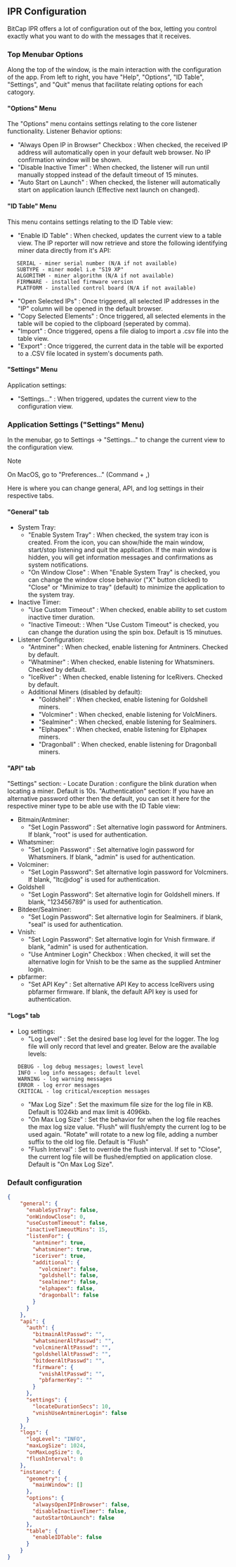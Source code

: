 ## IPR Configuration
BitCap IPR offers a lot of configuration out of the box, letting you control exactly what you want to do with the messages that it receives.

### Top Menubar Options
Along the top of the window, is the main interaction with the configuration of the app. From left to right, you have "Help", "Options", "ID Table", "Settings", and "Quit" menus that facilitate relating options for each catogory.
#### "Options" Menu
The "Options" menu contains settings relating to the core listener functionality.
Listener Behavior options:
   - "Always Open IP in Browser" Checkbox : When checked, the received IP address will automatically open in your default web browser. No IP confirmation window will be shown.
   - "Disable Inactive Timer" : When checked, the listener will run until manually stopped instead of the default timeout of 15 minutes.
   - "Auto Start on Launch" : When checked, the listener will automatically start on application launch (Effective next launch on changed).

#### "ID Table" Menu
This menu contains settings relating to the ID Table view:
   - "Enable ID Table" : When checked, updates the current view to a table view. The IP reporter will now retrieve and store the following identifying miner data directly from it's API:
   ```
      SERIAL - miner serial number (N/A if not available)
      SUBTYPE - miner model i.e "S19 XP"
      ALGORITHM - miner algorithm (N/A if not available)
      FIRMWARE - installed firmware version
      PLATFORM - installed control board (N/A if not available)
   ```
   - "Open Selected IPs" : Once triggered, all selected IP addresses in the "IP" column will be opened in the default browser.
   - "Copy Selected Elements" : Once triggered, all selected elements in the table will be copied to the clipboard (seperated by comma).
   - "Import" : Once triggered, opens a file dialog to import a .csv file into the table view.
   - "Export" : Once triggered, the current data in the table will be exported to a .CSV file located in system's documents path.

#### "Settings" Menu
Application settings:
   - "Settings..." : When triggered, updates the current view to the configuration view.

### Application Settings ("Settings" Menu)
In the menubar, go to Settings -> "Settings..." to change the current view to the configuration view.
> [!NOTE]
> On MacOS, go to "Preferences..." (Command + ,)

Here is where you can change general, API, and log settings in their respective tabs.
   #### "General" tab
   - System Tray:
      - "Enable System Tray" : When checked, the system tray icon is created. From the icon, you can show/hide the main window, start/stop listening and quit the application. If the main window is hidden, you will get information messages and confirmations as system notifications.
      - "On Window Close" : When "Enable System Tray" is checked, you can change the window close behavior ("X" button clicked) to "Close" or "Minimize to tray" (default) to minimize the application to the system tray.
   - Inactive Timer:
     - "Use Custom Timeout" : When checked, enable ability to set custom inactive timer duration.
     -  "Inactive Timeout: : When "Use Custom Timeout" is checked, you can change the duration using the spin box. Default is 15 minutues.
   - Listener Configuration:
      - "Antminer" : When checked, enable listening for Antminers. Checked by default.
      - "Whatminer" : When checked, enable listening for Whatsminers. Checked by default.
      - "IceRiver" : When checked, enable listening for IceRivers. Checked by default.
      - Additional Miners (disabled by default):
         - "Goldshell" : When checked, enable listening for Goldshell miners.
         - "Volcminer" :  When checked, enable listening for VolcMiners.
         - "Sealminer" : When checked, enable listening for Sealminers.
         - "Elphapex" : When checked, enable listening for Elphapex miners.
         - "Dragonball" : When checked, enable listening for Dragonball miners.
   #### "API" tab
   "Settings" section:
    - Locate Duration : configure the blink duration when locating a miner. Default is 10s.
  "Authentication" section:
   If you have an alternative password other then the default, you can set it here for the respective miner type to be able use with the ID Table view:
   - Bitmain/Antminer:
     - "Set Login Password" : Set alternative login password for Antminers. If blank, "root" is used for authentication.
   - Whatsminer:
     - "Set Login Password" : Set alternative login password for Whatsminers. If blank, "admin" is used for authentication.
   - Volcminer:
     - "Set Login Password": Set alternative login password for Volcminers. If blank, "ltc@dog" is used for authentication.
   - Goldshell
     - "Set Login Password": Set alternative login for Goldshell miners. If blank, "123456789" is used for authentication.
   - Bitdeer/Sealminer:
     - "Set Login Password": Set alternative login for Sealminers. if blank, "seal" is used for authentication.
   - Vnish:
     - "Set Login Password": Set alternative login for Vnish firmware. if blank, "admin" is used for authentication.
     - "Use Antminer Login" Checkbox : When checked, it will set the alternative login for Vnish to be the same as the supplied Antminer login.
   - pbfarmer:
     - "Set API Key" : Set alternative API Key to access IceRivers using pbfarmer firmware. If blank, the default API key is used for authentication.

   #### "Logs" tab
   - Log settings:
     - "Log Level" : Set the desired base log level for the logger. The log file will only record that level and greater. Below are the available levels:
     ```
     DEBUG - log debug messages; lowest level
     INFO - log info messages; default level
     WARNING - log warning messages
     ERROR - log error messages
     CRITICAL - log critical/exception messages
     ```
     - "Max Log Size" : Set the maximum file size for the log file in KB. Default is 1024kb and max limit is 4096kb.
     - "On Max Log Size" : Set the behavior for when the log file reaches the max log size value. "Flush" will flush/empty the current log to be used again. "Rotate" will rotate to a new log file, adding a number suffix to the old log file. Default is "Flush"
     - "Flush Interval" : Set to override the flush interval. If set to "Close", the current log file will be flushed/emptied on application close. Default is "On Max Log Size".

### Default configuration
```json
{
    "general": {
      "enableSysTray": false,
      "onWindowClose": 0,
      "useCustomTimeout": false,
      "inactiveTimeoutMins": 15,
      "listenFor": {
        "antminer": true,
        "whatsminer": true,
        "iceriver": true,
        "additional": {
          "volcminer": false,
          "goldshell": false,
          "sealminer": false,
          "elphapex": false,
          "dragonball": false
        }
      }
    },
    "api": {
      "auth": {
        "bitmainAltPasswd": "",
        "whatsminerAltPasswd": "",
        "volcminerAltPasswd": "",
        "goldshellAltPasswd": "",
        "bitdeerAltPasswd": "",
        "firmware": {
          "vnishAltPasswd": "",
          "pbfarmerKey": ""
        }
      },
      "settings": {
        "locateDurationSecs": 10,
        "vnishUseAntminerLogin": false
      }
    },
    "logs": {
      "logLevel": "INFO",
      "maxLogSize": 1024,
      "onMaxLogSize": 0,
      "flushInterval": 0
    },
    "instance": {
      "geometry": {
        "mainWindow": []
      },
      "options": {
        "alwaysOpenIPInBrowser": false,
        "disableInactiveTimer": false,
        "autoStartOnLaunch": false
      },
      "table": {
        "enableIDTable": false
      }
    }
}
```
